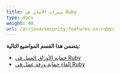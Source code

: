 ```yaml
---
title: ميزات الأمان في Ruby
type: docs
weight: 40
url: /ar/java/security-features-in-ruby/
---
```


**يتضمن هذا القسم المواضيع التالية:**

- [حماية الأوراق العمل في Ruby](/cells/ar/java/protecting-worksheets-in-ruby/)
- [إلغاء حماية ورقة عمل في Ruby](/cells/ar/java/unprotect-a-worksheet-in-ruby/)
